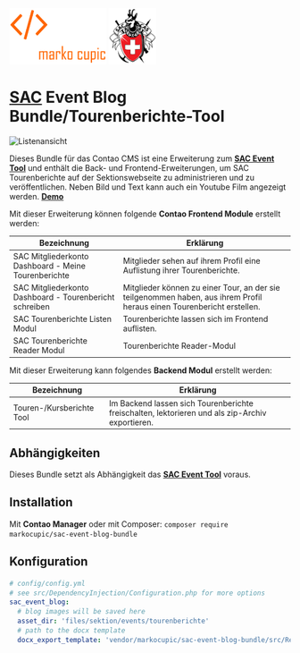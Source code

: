 <div>
<img src="docs/images/logo.png" height="100">
<img src="docs/images/sac_logo.png" height="100">
</div>

# [SAC](https://www.sac-cas.ch) Event Blog Bundle/Tourenberichte-Tool

![Listenansicht](docs/images/sac_event_blog_bundle.gif)

Dieses Bundle für das Contao CMS ist eine Erweiterung zum [**SAC Event Tool**]('https://github.com/markocupic/sac-event-blog-bundle') und enthält die Back- und Frontend-Erweiterungen, um SAC Tourenberichte auf der Sektionswebseite zu administrieren und zu veröffentlichen. Neben Bild und Text kann auch ein Youtube Film angezeigt werden. [**Demo**](https://www.sac-pilatus.ch/home.html#eventBlogList335)

Mit dieser Erweiterung können folgende **Contao Frontend Module** erstellt werden:

| Bezeichnung                                             | Erklärung                                                                                                              |
|---------------------------------------------------------|------------------------------------------------------------------------------------------------------------------------|
| SAC Mitgliederkonto Dashboard - Meine Tourenberichte    | Mitglieder sehen auf ihrem Profil eine Auflistung ihrer Tourenberichte.                                                |
| SAC Mitgliederkonto Dashboard - Tourenbericht schreiben | Mitglieder können zu einer Tour, an der sie teilgenommen haben, aus ihrem Profil heraus einen Tourenbericht erstellen. |
| SAC Tourenberichte Listen Modul                         | Tourenberichte lassen sich im Frontend auflisten.                                                                      |
| SAC Tourenberichte Reader Modul                         | Tourenberichte Reader-Modul                                                                                            |

Mit dieser Erweiterung kann folgendes **Backend Modul** erstellt werden:

| Bezeichnung                               | Erklärung                                                                                       |
|------------------------------------------------------|-------------------------------------------------------------------------------------------------|
|Touren-/Kursberichte Tool | Im Backend lassen sich Tourenberichte freischalten, lektorieren und als zip-Archiv exportieren. |

## Abhängigkeiten

Dieses Bundle setzt als Abhängigkeit das [**SAC Event Tool**]('https://github.com/markocupic/sac-event-blog-bundle') voraus.

## Installation

Mit **Contao Manager** oder mit Composer: `composer require markocupic/sac-event-blog-bundle`

## Konfiguration

```yaml
# config/config.yml
# see src/DependencyInjection/Configuration.php for more options
sac_event_blog:
  # blog images will be saved here
  asset_dir: 'files/sektion/events/tourenberichte'
  # path to the docx template
  docx_export_template: 'vendor/markocupic/sac-event-blog-bundle/src/Resources/contao/templates/docx/event_blog.docx'

```

